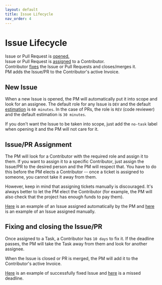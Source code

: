 ```yaml
---
layout: default
title: Issue Lifecycle
nav_order: 4
---
```


# Issue Lifecycle

Issue or Pull Request is <a href="#new-issue">opened.</a><br>
Issue or Pull Request is <a href="#issuepr-assignment">assigned</a> to a Contributor.<br>
Contributor <a href="#fixing-and-closing-the-issuepr">fixes</a> the Issue or Pull Requests and closes/merges it.<br>
PM adds the Issue/PR to the Contributor's active Invoice.<br>

## New Issue

When a new Issue is opened, the PM will automatically put it into scope and look for
an assignee. The default role for any Issue is ``DEV`` and the default [estimation](#) is ``60 minutes``.
In the case of PRs, the role is ``REV`` (code reviewer) and the default estimation is ``30 minutes``.

If you don't want the Issue to be taken into scope, just add the ``no-task`` label when opening it and the PM
will not care for it.

## Issue/PR Assignment

The PM will look for a Contributor with the required role and assign it to them. If you want to assign it to a
specific Contributor, just assign the Issue/PR to the desired person and the PM will respect that. You have to
do this before the PM elects a Contributor -- once a ticket is assigned to someone, you cannot take it away from them.

However, keep in mind that assigning tickets manually is discouraged. It's always better to let the PM elect the
Contributor (for example, the PM will also check that the project has enough funds to pay them).

[Here](https://github.com/self-xdsd/self-core/issues/758) is an example of an Issue assigned automatically by the PM and [here](https://github.com/self-xdsd/self-core/issues/751) is an example of an Issue assigned manually.

## Fixing and closing the Issue/PR

Once assigned to a Task, a Contributor has ``10 days`` to fix it. If the deadline passes, the PM will take the Task away from
them and look for another assignee.

When the Issue is closed or PR is merged, the PM will add it to the Contributor's active Invoice.

[Here](https://github.com/self-xdsd/self-core/issues/751#issuecomment-737992552) is an example of successfully fixed Issue and
[here](https://github.com/self-xdsd/self-web/issues/183#issuecomment-733133357) is a missed deadline.
